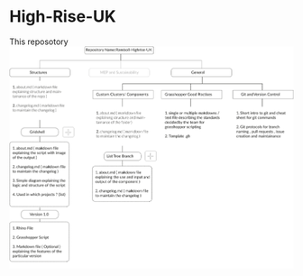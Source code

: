 # High-Rise-UK
This reposotory 
![Alt text](https://raw.githubusercontent.com/Ramboll/High-Rise-UK/main/General/Githubprotocols.svg)
